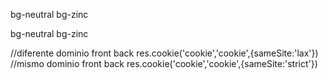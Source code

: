 bg-neutral bg-zinc

bg-neutral bg-zinc

//diferente dominio front back
res.cookie('cookie','cookie',{sameSite:'lax'})
//mismo dominio front back
res.cookie('cookie','cookie',{sameSite:'strict'})
